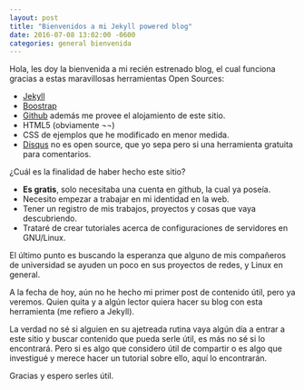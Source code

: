 ```yaml
---
layout: post
title: "Bienvenidos a mi Jekyll powered blog"
date: 2016-07-08 13:02:00 -0600
categories: general bienvenida
---
```


Hola, les doy la bienvenida a mi recién estrenado blog, el cual funciona gracias a estas maravillosas
herramientas Open Sources:

* [Jekyll](https://jekyllrb.com)
* [Boostrap](http://getbootstrap.com/)
* [Github](https://github.com) además me provee el alojamiento de este sitio.
* HTML5 (obviamente ¬¬)
* CSS de ejemplos que he modificado en menor medida.
* [Disqus](https://disqus.com) no es open source, que yo sepa pero si una herramienta gratuita para comentarios.

¿Cuál es la finalidad de haber hecho este sitio?

* **Es gratis**, solo necesitaba una cuenta en github, la cual ya poseía.
* Necesito empezar a trabajar en mi identidad en la web.
* Tener un registro de mis trabajos, proyectos y cosas que vaya descubriendo.
* Trataré de crear tutoriales acerca de configuraciones de servidores en GNU/Linux.

El último punto es buscando la esperanza que alguno de mis compañeros de universidad se ayuden un
poco en sus proyectos de redes, y Linux en general.

A la fecha de hoy, aún no he hecho mi primer post de contenido útil, pero  ya veremos.
Quien quita y a algún lector quiera hacer su blog con esta herramienta (me refiero a Jekyll).

La verdad no sé si alguien en su ajetreada rutina vaya algún día a entrar a este sitio y buscar contenido
que pueda serle útil, es más no sé si lo encontrará. Pero si es algo que considero útil de compartir o es
algo que investigué y merece hacer un tutorial sobre ello,
aquí lo encontrarán.

Gracias y espero serles útil.
